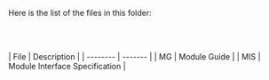 Here is the list of the files in this folder:

<p><br></br></p>
| File | Description |
| -------- | ------- |
| MG | Module Guide |
| MIS | Module Interface Specification |